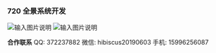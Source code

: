 ### 720 全景系统开发 
![输入图片说明](https://images.gitee.com/uploads/images/2021/1013/140546_ad2dc28c_409757.jpeg "main.jpg")
![输入图片说明](https://images.gitee.com/uploads/images/2021/1013/141248_bbe74c9e_409757.jpeg "22222.jpg")

 **合作联系** 
QQ: 372237882
微信: hibiscus20190603
手机: 15996256087 